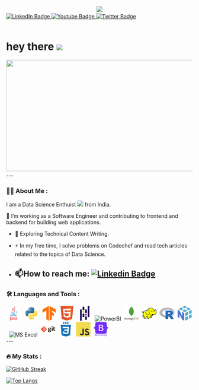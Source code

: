  <div id="header" style="text-align: center;">
  <img src="https://media.giphy.com/media/M9gbBd9nbDrOTu1Mqx/giphy.gif" width="100"/>
</div>
<div id="badges">
  <a href="your-linkedin-URL">
    <img src="https://img.shields.io/badge/LinkedIn-blue?style=for-the-badge&logo=linkedin&logoColor=white" alt="LinkedIn Badge"/>
  </a>
  <a href="your-youtube-URL">
    <img src="https://img.shields.io/badge/YouTube-red?style=for-the-badge&logo=youtube&logoColor=white" alt="Youtube Badge"/>
  </a>
  <a href="your-twitter-URL">
    <img src="https://img.shields.io/badge/Twitter-blue?style=for-the-badge&logo=twitter&logoColor=white" alt="Twitter Badge"/>
  </a>
</div>
<img src="https://komarev.com/ghpvc/?username=siddharth-2002&style=flat-square&color=blue" alt=""/>
<h1>
  hey there
  <img src="https://media.giphy.com/media/hvRJCLFzcasrR4ia7z/giphy.gif" width="30px"/>
</h1>
<div align="center">
  <img src="https://media.giphy.com/media/dWesBcTLavkZuG35MI/giphy.gif" width="600" height="300"/>
</div>
---

### :woman_technologist: About Me :
I am a Data Science Enthuist <img src="https://media.giphy.com/media/WUlplcMpOCEmTGBtBW/giphy.gif" width="30"> from India.

 :telescope: I’m working as a Software Engineer and contributing to frontend and backend for building web applications.

- :seedling: Exploring Technical Content Writing.

- :zap: In my free time, I solve problems on Codechef and read tech articles  related to the  topics  of Data Science.

- :mailbox:How to reach me: [![Linkedin Badge](https://img.shields.io/badge/-kakbar-blue?style=flat&logo=Linkedin&logoColor=white)](www.linkedin.com/in/siddharth-duttagupta-16a9a221a)
  ---

### :hammer_and_wrench: Languages and Tools :
<div>
  <img src="https://github.com/devicons/devicon/blob/master/icons/java/java-original-wordmark.svg" title="Java" alt="Java" width="40" height="40"/>&nbsp;
  <!-- Python -->
    <img src="https://github.com/devicons/devicon/blob/master/icons/python/python-original.svg" title="Python" alt="Python" width="40" height="40" />&nbsp;
    <!-- TensorFlow -->
    <img src="https://raw.githubusercontent.com/devicons/devicon/master/icons/tensorflow/tensorflow-original.svg" title="TensorFlow" alt="TensorFlow" width="40" height="40" />&nbsp;
    <!-- HTML -->
    <img src="https://raw.githubusercontent.com/devicons/devicon/master/icons/html5/html5-original.svg" title="HTML5" alt="HTML" width="40" height="40" />&nbsp;
    <!-- Pandas -->
    <img src="https://raw.githubusercontent.com/devicons/devicon/master/icons/pandas/pandas-original.svg" title="Pandas" alt="Pandas" width="40" height="40" />&nbsp;
    <!-- PowerBI -->
    <img src="https://raw.githubusercontent.com/devicons/devicon/master/icons/powerbi/powerbi-plain-wordmark.svg" title="PowerBI" alt="PowerBI" width="40" height="40" />&nbsp;
    <!-- MongoDB -->
    <img src="https://raw.githubusercontent.com/devicons/devicon/master/icons/mongodb/mongodb-original-wordmark.svg" title="MongoDB" alt="MongoDB" width="40" height="40" />&nbsp;
    <!-- Hadoop -->
    <img src="https://raw.githubusercontent.com/devicons/devicon/master/icons/hadoop/hadoop-original.svg" title="Hadoop" alt="Hadoop" width="40" height="40" />&nbsp;
    <!-- R -->
    <img src="https://raw.githubusercontent.com/devicons/devicon/master/icons/r/r-original.svg" title="R" alt="R" width="40" height="40" />&nbsp;
   <!-- Numpy -->
    <img src="https://raw.githubusercontent.com/devicons/devicon/master/icons/numpy/numpy-original.svg" title="Numpy" alt="Numpy" width="40" height="40" />&nbsp;
  <!-- MS Excel -->
    <img src="https://raw.githubusercontent.com/devicons/devicon/master/icons/microsoftexcel/microsoftexcel-original.svg" title="MS Excel" alt="MS Excel" width="40" height="40" />&nbsp;
  <!-- Git -->
    <img src="https://raw.githubusercontent.com/devicons/devicon/master/icons/git/git-original-wordmark.svg" title="Git" alt="Git" width="40" height="40" />&nbsp;
   <!-- CSS -->
    <img src="https://raw.githubusercontent.com/devicons/devicon/master/icons/css3/css3-plain-wordmark.svg" title="CSS3" alt="CSS" width="40" height="40" />&nbsp;
 <!-- JavaScript -->
    <img src="https://raw.githubusercontent.com/devicons/devicon/master/icons/javascript/javascript-original.svg" title="JavaScript" alt="JavaScript" width="40" height="40" />&nbsp;
 <!-- Bootstrap -->
    <img src="https://raw.githubusercontent.com/devicons/devicon/master/icons/bootstrap/bootstrap-plain-wordmark.svg" title="Bootstrap" alt="Bootstrap" width="40" height="40" />&nbsp;

  </div>
---

### :fire: My Stats :
[![GitHub Streak](https://github-readme-streak-stats.herokuapp.com?user=siddharth-2002)](https://git.io/streak-stats)

[![Top Langs](https://github-readme-stats.vercel.app/api/top-langs/?username=siddharth-2002&layout=compact&theme=vision-friendly-dark)](https://github.com/anuraghazra/github-readme-stats)








